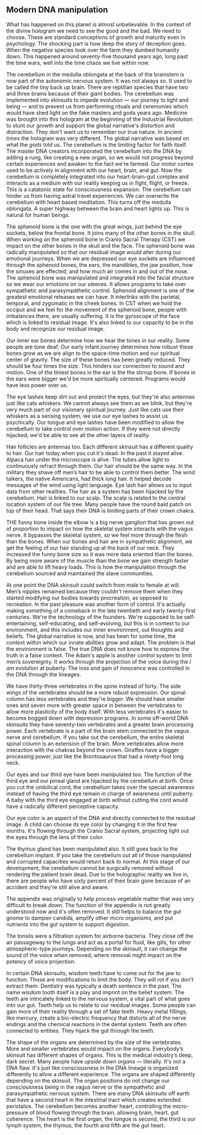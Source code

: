 
## Modern DNA manipulation




What has happened on this planet is almost unbelievable.
In the context of the divine hologram we need to see the good and the bad.
We need to choose.
These are standard conceptions of growth and maturity even in psychology.
The shocking part is how deep the story of deception goes.
When the negative species took over the farm they dumbed humanity down.
This happened around seventy-five thousand years ago,
long past the time wars,
well into the time chaos we live within now.

The cerebellum in the medulla oblongata at the back of the brainstem is now part of the autonomic nervous system.
It was not always so.
It used to be called the tiny back up brain.
There are reptilian species that have two and three brains because of their giant bodies.
The cerebellum was implemented into skinsuits to impede evolution
&mdash;
our journey to light and being
&mdash;
and to prevent us from performing rituals and ceremonies which would have shed light on the fake masters and gods years ago.
Medicine was brought into this hologram at the beginning of the Industrial Revolution to stunt our growth and support the global narrative's distortion and distraction.
They don't want us to remember our true nature.
In ancient times the hologram was very different.
The global narrative was based on what the *gods* told us.
The cerebellum is the limiting factor for faith itself.
The master DNA creators incorporated the cerebellum into the DNA by adding a rung,
like creating a new organ,
so we would not progress beyond certain experiences and awaken to the fact we're farmed.
Our motor cortex used to be actively in alignment with our heart,
brain,
and gut.
Now the cerebellum is completely integrated into our heart-brain-gut complex and interacts as a medium with our reality keeping us in fight,
flight,
or freeze.
This is a catatonic state for consciousness expansion.
The cerebellum can hinder us from having astral travel experiences.
We can overwrite the cerebellum with heart based meditation.
This turns off the medulla oblongata.
A super highway between the brain and heart lights up.
This is natural for human beings.




The sphenoid bone is the one with the great wings,
just behind the eye sockets,
below the frontal bone.
It joins many of the other bones in the skull.
When working on the sphenoid bone in Cranio Sacral Therapy (CST) we impact on the other bones in the skull and the face.
The sphenoid bone was radically manipulated so that our residual image would alter during our emotional journeys.
When we are depressed our eye sockets are influenced through the sphenoid bones,
the ears,
the mandibles,
the jaw position,
how the sinuses are effected,
and how much air comes in and out of the nose.
The sphenoid bone was manipulated and integrated into the facial structure so we wear our emotions on our sleeves.
It allows programs to take over sympathetic and parasympathetic control.
Sphenoid alignment is one of the greatest emotional releases we can have.
It interlinks with the parietal,
temporal,
and zygomatic in the cheek bones.
In CST when we hold the occiput and we feel for the movement of the sphenoid bone,
people with imbalances there,
are usually suffering.
It is the gyroscope of the face which is linked to residual image.
It's also linked to our capacity to be in the body and recognize our residual image.



Our inner ear bones determine how we hear the tones in our reality.
Some people are tone deaf.
Our early infant journey determines how robust these bones grow as we are align to the space-time motion and our spiritual center of gravity.
The size of these bones has been greatly reduced.
They should be four times the size.
This hinders our connection to sound and motion.
One of the tiniest bones in the ear is the the stirrup bone.
If bones in the ears were bigger we'd be more spiritually centered.
Programs would have less power over us.

The eye lashes keep dirt out and protect the eyes,
but they're also antennas just like cats whiskers.
We cannot always see them as we blink,
but they're very much part of our visionary spiritual journey.
Just like cats use their whiskers as a sensing system,
we use our eye lashes to assist us psychically.
Our tongue and eye lashes have been modified to allow the cerebellum to take control over motion action.
If they were not directly hijacked,
we'd be able to see all the other layers of reality.




Hair follicles are antennas too.
Each different skinsuit has a different quality to hair.
Our hair today when you cut it's dead.
In the past it stayed alive.
Alpaca hair under the microscope is alive.
The tubes allow light to continuously refract through them.
Our hair should be the same way.
In the military they shave off men’s hair to be able to control them better.
The wind talkers,
the native Americans,
had thick long hair.
It helped decode messages of the wind using light language.
Eye lash hair allows us to input data from other realities.
The hair as a system has been hijacked by the cerebellum.
Hair is linked to our scalp.
The scalp is related to the central location system of our file tree.
Many people have the round bald patch on top of their head.
That says their DNA is limiting parts of their crown chakra.

THE funny bone inside the elbow is a big nerve ganglion that has grown out of proportion to impact on how the skeletal system interacts with the vagus nerve.
It bypasses the skeletal system,
so we feel more through the flesh than the bones.
When our bones and hair are in sympathetic alignment,
we get the feeling of our hair standing up at the back of our neck.
They increased the funny bone size so it was more data oriented than the bones.
By being more aware of the muscle than the bone we gain strength faster and are able to lift heavy loads.
This is how the manipulation through the cerebellum sourced and maintained the slave communities.

At one point the DNA skinsuit could switch from male to female at will.
Men’s nipples remained because they couldn't remove them when they started modifying our bodies towards procreation,
as opposed to recreation.
In the past pleasure was another form of control.
It's actually making something of a comeback in the late twentieth and early twenty-first centuries.
We're the technology of the founders.
We're supposed to be self-entertaining,
self-educating,
and self-evolving,
but this is in context to our environment,
and this includes our inner environment,
out thoughts and beliefs.
The global narrative is now,
and has been for some time,
the context within which our innate abilities grow and adapt.
The problem is that the environment is false.
The true DNA does not know how to express the truth in a false context.
The Adam's apple is another control system to limit men’s sovereignty.
It works through the projection of the voice during the *I am* evolution at puberty.
The loss and gain of innocence was controlled in the DNA through the lineages.

We have thirty-three vertebrates in the spine instead of forty.
The side wings of the vertebrates should be a more robust expression.
Our spinal column has less vertebrates and they're bigger.
We should have smaller ones and seven more with greater space in between the vertebrates to allow more plasticity of the body itself.
With less vertebrates it's easier to become bogged down with depression programs.
In some off-world DNA skinsuits they have seventy-two vertebrates and a greater brain processing power.
Each vertebrate is a part of the brain stem connected to the vagus nerve and cerebellum.
If you take out the cerebellum,
the entire skeletal spinal column is an extension of the brain.
More vertebrates allow more interaction with the chakras beyond the crown.
Giraffes have a bigger processing power,
just like the Brontosaurus that had a ninety-foot long neck.


Our eyes and our third eye have been manipulated too.
The function of the  third eye and our pineal gland are hijacked by the cerebellum at birth.
Once you cut the umbilical cord,
the cerebellum takes over the special awareness instead of having the third eye remain in charge of awareness until puberty.
A baby with the third eye engaged at birth without cutting the cord would have a radically different perceptive capacity.

Our eye color is an aspect of the DNA and directly connected to the residual image.
A child can choose its eye color by changing it in the first few months.
It's flowing through the Cranio Sacral system,
projecting light out the eyes through the lens of their color.

The thymus gland has been manipulated also.
It still goes back to the cerebellum implant.
If you take the cerebellum out all of those manipulated and corrupted capacities would return back to normal.
At this stage of our development,
the cerebellum cannot be surgically removed without rendering the patient brain dead.
Due to the holographic reality we live in,
there are people who have sixty percent of their brain gone because of an accident and they're still alive and aware.

The appendix was originally to help process vegetable matter that was very difficult to break down.
The function of the appendix is not greatly understood now and it's often removed.
It still helps to balance the gut gnome to dampen candida,
amplify other micro organisms,
and put nutrients into the gut system to support digestion.

The tonsils were a filtration system for airborne bacteria.
They close off the air passageway to the lungs and act as a portal for fluid,
like gills,
for other atmospheric-type journeys.
Depending on the skinsuit,
it can change the sound of the voice when removed,
where removal might impact on the potency of voice projection.

In certain DNA skinsuits,
wisdom teeth have to come out for the jaw to function.
Those are modifications to limit the body.
They will rot if you don’t extract them.
Dentistry was typically a death sentence in the past.
The name *wisdom* tooth itself is a play and imprint on the belief system.
The teeth are intricately linked to the nervous system,
a vital part of what goes into our gut.
Teeth help us to relate to our residual images.
Some people can gain more of their reality through a set of fake teeth.
Heavy metal fillings,
like mercury,
create a bio-electric frequency that distorts all of the nerve endings and the chemical reactions in the dental system.
Teeth are often connected to entities.
They hijack the gut through the teeth.



The shape of the organs are determined by the size of the vertebrates.
More and smaller vertebrates would impact on the organs.
Everybody’s skinsuit has different shapes of organs.
This is the medical industry’s deep,
dark secret.
Many people have *upside down organs*
&mdash;
literally.
It's not a DNA flaw.
It's just like consciousness in the DNA lineage is organized differently to allow a different experience.
The organs are shaped differently depending on the skinsuit.
The organ positions do not change our consciousness being in the vagus nerve or the sympathetic and parasympathetic nervous system.
There are many DNA skinsuits off earth that have a second heart in the intestinal tract which creates extended peristalsis.
The cerebellum becomes another heart,
controlling the micro-pressure of blood flowing through the brain,
allowing brain,
heart,
gut coherence.
The heart is the first organ,
the tongue is second,
the third is our lymph system,
the thymus,
the fourth and fifth are the gut heart.
